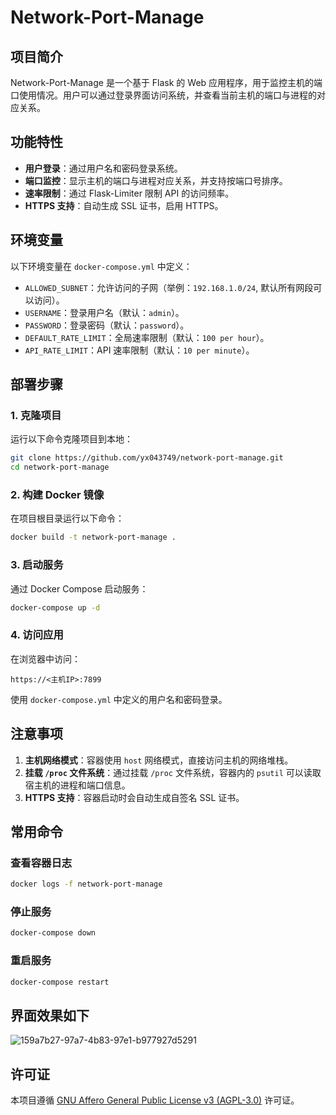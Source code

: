 # Network-Port-Manage

## 项目简介
Network-Port-Manage 是一个基于 Flask 的 Web 应用程序，用于监控主机的端口使用情况。用户可以通过登录界面访问系统，并查看当前主机的端口与进程的对应关系。

## 功能特性
- **用户登录**：通过用户名和密码登录系统。
- **端口监控**：显示主机的端口与进程对应关系，并支持按端口号排序。
- **速率限制**：通过 Flask-Limiter 限制 API 的访问频率。
- **HTTPS 支持**：自动生成 SSL 证书，启用 HTTPS。

## 环境变量
以下环境变量在 `docker-compose.yml` 中定义：
- `ALLOWED_SUBNET`：允许访问的子网（举例：`192.168.1.0/24`, 默认所有网段可以访问）。
- `USERNAME`：登录用户名（默认：`admin`）。
- `PASSWORD`：登录密码（默认：`password`）。
- `DEFAULT_RATE_LIMIT`：全局速率限制（默认：`100 per hour`）。
- `API_RATE_LIMIT`：API 速率限制（默认：`10 per minute`）。

## 部署步骤

### 1. 克隆项目
运行以下命令克隆项目到本地：
```bash
git clone https://github.com/yx043749/network-port-manage.git
cd network-port-manage
```

### 2. 构建 Docker 镜像
在项目根目录运行以下命令：
```bash
docker build -t network-port-manage .
```

### 3. 启动服务
通过 Docker Compose 启动服务：
```bash
docker-compose up -d
```

### 4. 访问应用
在浏览器中访问：
```
https://<主机IP>:7899
```
使用 `docker-compose.yml` 中定义的用户名和密码登录。

## 注意事项
1. **主机网络模式**：容器使用 `host` 网络模式，直接访问主机的网络堆栈。
2. **挂载 `/proc` 文件系统**：通过挂载 `/proc` 文件系统，容器内的 `psutil` 可以读取宿主机的进程和端口信息。
3. **HTTPS 支持**：容器启动时会自动生成自签名 SSL 证书。

## 常用命令

### 查看容器日志
```bash
docker logs -f network-port-manage
```

### 停止服务
```bash
docker-compose down
```

### 重启服务
```bash
docker-compose restart
```

## 界面效果如下
![159a7b27-97a7-4b83-97e1-b977927d5291](https://github.com/user-attachments/assets/06216d46-36cf-4f2c-bcc9-0655f7aa10fc)

## 许可证
本项目遵循 [GNU Affero General Public License v3 (AGPL-3.0)](https://www.gnu.org/licenses/agpl-3.0.html) 许可证。


